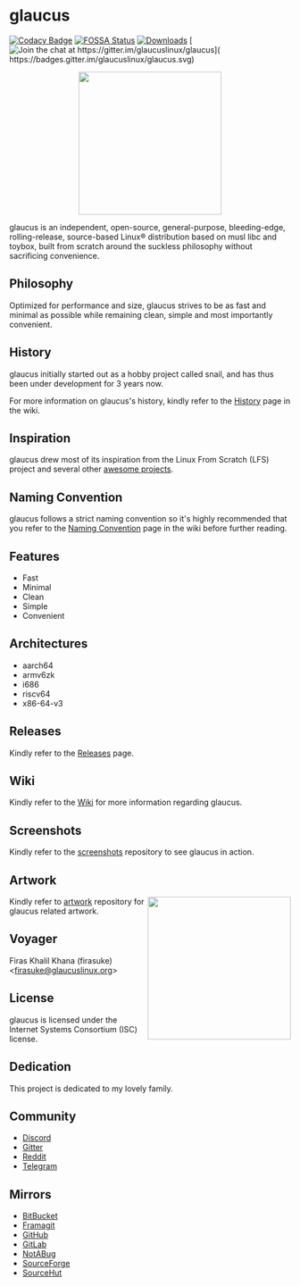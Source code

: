 # glaucus
[![Codacy Badge](
https://api.codacy.com/project/badge/Grade/d1957f890b964ffe8c60c320444bf4b5)](
https://app.codacy.com/gh/glaucuslinux/glaucus?utm_source=github.com&utm_medium=referral&utm_content=glaucuslinux/glaucus&utm_campaign=Badge_Grade_Dashboard)
[![FOSSA Status](
https://app.fossa.com/api/projects/git%2Bgithub.com%2Fglaucuslinux%2Fglaucus.svg?type=shield)](
https://app.fossa.com/projects/git%2Bgithub.com%2Fglaucuslinux%2Fglaucus?ref=badge_shield)
[![Downloads](
https://img.shields.io/github/downloads/glaucuslinux/glaucus/total.svg)](
https://github.com/glaucuslinux/glaucus/releases)
[![Join the chat at https://gitter.im/glaucuslinux/glaucus](
https://badges.gitter.im/glaucuslinux/glaucus.svg)](
https://gitter.im/glaucuslinux/glaucus?utm_source=badge&utm_medium=badge&utm_campaign=pr-badge&utm_content=badge)

<p align=center><img
src=https://github.com/glaucuslinux/artwork/raw/master/glaucus-logo-white-bg.png
height=256 width=256></p>

glaucus is an independent, open-source, general-purpose, bleeding-edge,
rolling-release, source-based Linux® distribution based on musl libc and toybox,
built from scratch around the suckless philosophy without sacrificing
convenience.

## Philosophy
Optimized for performance and size, glaucus strives to be as fast and minimal as
possible while remaining clean, simple and most importantly convenient.

## History
glaucus initially started out as a hobby project called snail, and has thus been
under development for 3 years now.

For more information on glaucus's history, kindly refer to the [History](
https://wiki.glaucuslinux.org/preface/foreword/) page in the wiki.

## Inspiration
glaucus drew most of its inspiration from the Linux From Scratch (LFS) project
and several other [awesome projects](https://github.com/firasuke/awesome).

## Naming Convention
glaucus follows a strict naming convention so it's highly recommended that you
refer to the [Naming Convention](#) page in the wiki before further reading.

## Features
* Fast
* Minimal
* Clean
* Simple
* Convenient

## Architectures
* aarch64
* armv6zk
* i686
* riscv64
* x86-64-v3

## Releases
Kindly refer to the [Releases](https://github.com/glaucuslinux/glaucus/releases)
page.

## Wiki
Kindly refer to the [Wiki](https://wiki.glaucuslinux.org/) for more information
regarding glaucus.

## Screenshots
Kindly refer to the [screenshots](https://github.com/glaucuslinux/screenshots)
repository to see glaucus in action.

## Artwork
<img
src=https://github.com/glaucuslinux/artwork/raw/master/Tux-Puffy-Glaucus.jpg
align=right height=256 width=256>

Kindly refer to [artwork](https://github.com/glaucuslinux/artwork) repository
for glaucus related artwork.

## Voyager
Firas Khalil Khana (firasuke) <[firasuke@glaucuslinux.org](
mailto:firasuke@glaucuslinux.org)>

## License
glaucus is licensed under the Internet Systems Consortium (ISC) license.

## Dedication
This project is dedicated to my lovely family.

## Community
* [Discord](https://discord.gg/nDKNmNc)
* [Gitter](https://gitter.im/glaucuslinux/glaucus)
* [Reddit](https://www.reddit.com/r/glaucus)
* [Telegram](https://t.me/glaucuslinux)

## Mirrors
* [BitBucket](https://bitbucket.org/glaucuslinux/glaucus)
* [Framagit](https://framagit.org/glaucuslinux/glaucus)
* [GitHub](https://github.com/glaucuslinux/glaucus)
* [GitLab](https://gitlab.com/glaucuslinux/glaucus)
* [NotABug](https://notabug.org/glaucuslinux/glaucus)
* [SourceForge](https://git.code.sf.net/p/glaucuslinux/glaucus)
* [SourceHut](https://git.sr.ht/~glaucuslinux/glaucus)
